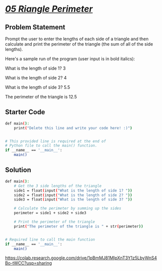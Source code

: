 # [*05 Riangle Perimeter*](https://colab.research.google.com/drive/1pBmMJ81MIpXnT3Y1z5LbyWnS4Bo-tWCC?usp=sharing)
## Problem Statement

Prompt the user to enter the lengths of each side of a triangle and then calculate and print the perimeter of the triangle (the sum of all of the side lengths).

Here's a sample run of the program (user input is in bold italics):

What is the length of side 1? 3 

What is the length of side 2? 4 

What is the length of side 3? 5.5 

The perimeter of the triangle is 12.5

## Starter Code

```bash
def main():
    print("Delete this line and write your code here! :)")


# This provided line is required at the end of
# Python file to call the main() function.
if __name__ == '__main__':
    main()
```

## Solution

```bash
def main():
    # Get the 3 side lengths of the triangle
    side1 = float(input("What is the length of side 1? "))
    side2 = float(input("What is the length of side 2? "))
    side3 = float(input("What is the length of side 3? "))

    # Calculate the perimeter by summing up the sides
    perimeter = side1 + side2 + side3

    # Print the perimeter of the triangle
    print("The perimeter of the triangle is " + str(perimeter))


# Required line to call the main function
if __name__ == '__main__':
    main()
```

https://colab.research.google.com/drive/1pBmMJ81MIpXnT3Y1z5LbyWnS4Bo-tWCC?usp=sharing


